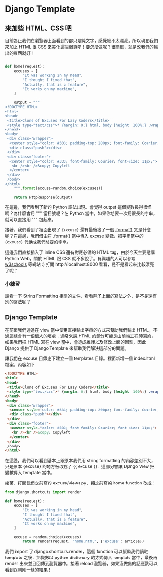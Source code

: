 # Django Template

## 來加些 HTML、CSS 吧

目前為止我們在瀏覽器上面看到的都只是純文字，感覺總不太漂亮。所以現在我們來加上 HTML 跟 CSS 來美化這個網頁吧！要怎麼做呢？很簡單，就是改我們的輸出的東西就好！

```python

def home(request):
    excuses = [
        "It was working in my head",
        "I thought I fixed that",
        "Actually, that is a feature",
        "It works on my machine",
    ]

    output = """
<!DOCTYPE HTML>
<html>
<head>
 <title>Clone of Excuses For Lazy Coders</title>
 <style type="text/css">* {margin: 0;} html, body {height: 100%;} .wrapper {min-height: 100%; height: auto !important; height: 100%; margin: 0 auto -8em;} .footer, .push {height: 8em;}</style>
</head>
<body>
 <div class="wrapper">
  <center style="color: #333; padding-top: 200px; font-family: Courier; font-size: 24px; font-weight: bold;"><a href="/" rel="nofollow" style="text-decoration: none; color: #333;">{excuse}</a></center>
  <div class="push"></div>
 </div>
 <div class="footer">
  <center style="color: #333; font-family: Courier; font-size: 11px;">
   <br /><br />&copy; Copyleft
  </center>
 </div>
 /body>
</html>
    """.format(excuse=random.choice(excuses))

    return HttpResponse(output)
```

在這邊，我們看到了新的 Python 語法出現。會覺得 output 這個變數長得很怪嗎？為什麼會用 """ 當括號呢？在 Python 當中，如果你想要一次用很長的字串，就可以直接用 """ 包起來。

接著，我們看到了裡面出現了 ```{excuse}``` 還有最後接了一個 [.format()](https://docs.python.org/3/library/string.html#string-formatting) 又是什麼呢？在這邊，我們借由在 .format() 當中傳入 excuse 變數，把字串當中的 {excuse} 代換成我們想要的字串。

這邊我們直接插入了 inline CSS 還有對應必備的 HTML tag，由於今天主要是講 Python Web，關於 HTML 跟 CSS 就不多說了。有興趣的人可以參考 [w3schools](http://www.w3schools.com/) 等網站 :) 打開 http://localhost:8000 看看，是不是看起來比較漂亮了呢？

### 小練習

請看一下 [String Formatting](https://docs.python.org/3/library/string.html#string-formatting) 相關的文件，看看除了上面的寫法之外，是不是還有別的寫法呢？

## Django Template

在前面我們透過在 view 當中使用直接輸出字串的方式來幫助我們輸出 HTML，不過這樣會有一個很大的壞處：通常來說 HTML 的部分可能是由前端工程師寫的，如果我們把 HTML 寫在 view 當中，會造成維護以及修改上面的困難，因此 Django 提供了 Django Template 來幫助我們解決這部分的問題。

讓我們在 excuse 目錄底下建立一個 templates 目錄。裡面新增一個 index.html 檔案，內容如下

```html
<!DOCTYPE HTML>
<html>
<head>
 <title>Clone of Excuses For Lazy Coders</title>
 <style type="text/css">* {margin: 0;} html, body {height: 100%;} .wrapper {min-height: 100%; height: auto !important; height: 100%; margin: 0 auto -8em;} .footer, .push {height: 8em;}</style>
</head>
<body>
 <div class="wrapper">
  <center style="color: #333; padding-top: 200px; font-family: Courier; font-size: 24px; font-weight: bold;"><a href="/" rel="nofollow" style="text-decoration: none; color: #333;">{{ excuse }}</a></center>
  <div class="push"></div>
 </div>
 <div class="footer">
  <center style="color: #333; font-family: Courier; font-size: 11px;">
   <br /><br />&copy; Copyleft
  </center>
 </div>
 /body>
</html>
```

在這邊，我們可以看到基本上跟原本我們用 string formatting 的內容差別不大，只是原本 {excuse} 的地方被改成了 {{ excuse }}，這部分會讓 Django View 把變數傳入 template 當中。

接著，打開我們之前寫的 excuse/views.py，把之前寫的 home function 改成：

```python
from django.shortcuts import render

def home(request):
    excuses = [
        "It was working in my head",
        "I thought I fixed that",
        "Actually, that is a feature",
        "It works on my machine",
    ]

    excuse = random.choice(excuses)
        return render(request, "home.html", {'excuse': article})
```

我們 import 了 django.shortcuts.render，這個 function 可以幫助我們讀取 template 之後，把變數以 python dictionary 的方式傳入 template 當中，最後再 render 出來並且回傳到瀏覽器中。接著 reload 瀏覽器，如果沒做錯的話應該可以看到跟剛剛一樣的結果！

